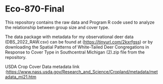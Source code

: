 # Eco-870-Final

This repository contains the raw data and Program R code used to analyze the relationship between group size and cover type. 

The data package with metadata for my observational deer data (DBS_2022_RAW.csv) can be found at (https://tinyurl.com/2kxrfgss) or by downloading the Spatial Patterns of White-Tailed Deer Congregations in Response to Cover Type in Southcentral Michigan (2).zip file from the repository. 

USDA Crop Cover Data metadata link :https://www.nass.usda.gov/Research_and_Science/Cropland/metadata/metadata_mi21.htm
